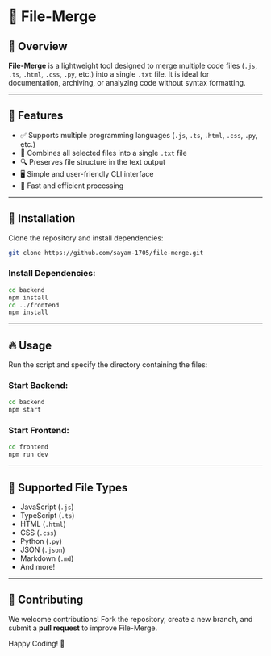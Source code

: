 # 📂 File-Merge

## 📌 Overview

**File-Merge** is a lightweight tool designed to merge multiple code files (`.js`, `.ts`, `.html`, `.css`, `.py`, etc.) into a single `.txt` file. It is ideal for documentation, archiving, or analyzing code without syntax formatting.

---

## 🔧 Features

- ✅ Supports multiple programming languages (`.js`, `.ts`, `.html`, `.css`, `.py`, etc.)
- 📂 Combines all selected files into a single `.txt` file
- 🔍 Preserves file structure in the text output
- 🖥️ Simple and user-friendly CLI interface
- 🚀 Fast and efficient processing

---

## 🚀 Installation

Clone the repository and install dependencies:

```bash
git clone https://github.com/sayam-1705/file-merge.git
```

### Install Dependencies:

```bash
cd backend
npm install
cd ../frontend
npm install
```

---

## 🔥 Usage

Run the script and specify the directory containing the files:

### Start Backend:

```bash
cd backend
npm start
```

### Start Frontend:

```bash
cd frontend
npm run dev
```

---

## 📁 Supported File Types

- JavaScript (`.js`)
- TypeScript (`.ts`)
- HTML (`.html`)
- CSS (`.css`)
- Python (`.py`)
- JSON (`.json`)
- Markdown (`.md`)
- And more!

---

## 🤝 Contributing

We welcome contributions! Fork the repository, create a new branch, and submit a **pull request** to improve File-Merge.

Happy Coding! 🚀
